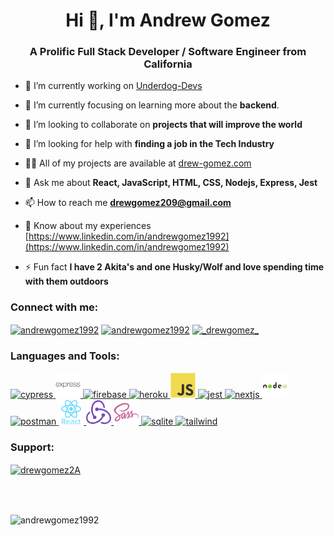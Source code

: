 <h1 align="center">Hi 👋, I'm Andrew Gomez</h1>
<h3 align="center">A Prolific Full Stack Developer / Software Engineer from California</h3>

- 🔭 I’m currently working on [Underdog-Devs](https://www.underdogdevs.org/)

- 🌱 I’m currently focusing on learning more about the **backend**.

- 👯 I’m looking to collaborate on **projects that will improve the world**

- 🤝 I’m looking for help with **finding a job in the Tech Industry**

- 👨‍💻 All of my projects are available at [drew-gomez.com](http://drew-gomez.com)

- 💬 Ask me about **React, JavaScript, HTML, CSS, Nodejs, Express, Jest**

- 📫 How to reach me **drewgomez209@gmail.com**

- 📄 Know about my experiences [https://www.linkedin.com/in/andrewgomez1992](https://www.linkedin.com/in/andrewgomez1992)

- ⚡ Fun fact **I have 2 Akita's and one Husky/Wolf and love spending time with them outdoors**

<h3 align="left">Connect with me:</h3>
<p align="left">
<a href="https://linkedin.com/in/andrewgomez1992" target="blank"><img align="center" src="https://raw.githubusercontent.com/rahuldkjain/github-profile-readme-generator/master/src/images/icons/Social/linked-in-alt.svg" alt="andrewgomez1992" height="30" width="40" /></a>
<a href="https://codesandbox.com/andrewgomez1992" target="blank"><img align="center" src="https://raw.githubusercontent.com/rahuldkjain/github-profile-readme-generator/master/src/images/icons/Social/codesandbox.svg" alt="andrewgomez1992" height="30" width="40" /></a>
<a href="https://instagram.com/_drewgomez_" target="blank"><img align="center" src="https://raw.githubusercontent.com/rahuldkjain/github-profile-readme-generator/master/src/images/icons/Social/instagram.svg" alt="_drewgomez_" height="30" width="40" /></a>
</p>

<h3 align="left">Languages and Tools:</h3>
<p align="left"> <a href="https://www.cypress.io" target="_blank" rel="noreferrer"> <img src="https://raw.githubusercontent.com/simple-icons/simple-icons/6e46ec1fc23b60c8fd0d2f2ff46db82e16dbd75f/icons/cypress.svg" alt="cypress" width="40" height="40"/> </a> <a href="https://expressjs.com" target="_blank" rel="noreferrer"> <img src="https://raw.githubusercontent.com/devicons/devicon/master/icons/express/express-original-wordmark.svg" alt="express" width="40" height="40"/> </a> <a href="https://firebase.google.com/" target="_blank" rel="noreferrer"> <img src="https://www.vectorlogo.zone/logos/firebase/firebase-icon.svg" alt="firebase" width="40" height="40"/> </a> <a href="https://heroku.com" target="_blank" rel="noreferrer"> <img src="https://www.vectorlogo.zone/logos/heroku/heroku-icon.svg" alt="heroku" width="40" height="40"/> </a> <a href="https://developer.mozilla.org/en-US/docs/Web/JavaScript" target="_blank" rel="noreferrer"> <img src="https://raw.githubusercontent.com/devicons/devicon/master/icons/javascript/javascript-original.svg" alt="javascript" width="40" height="40"/> </a> <a href="https://jestjs.io" target="_blank" rel="noreferrer"> <img src="https://www.vectorlogo.zone/logos/jestjsio/jestjsio-icon.svg" alt="jest" width="40" height="40"/> </a> <a href="https://nextjs.org/" target="_blank" rel="noreferrer"> <img src="https://cdn.worldvectorlogo.com/logos/nextjs-2.svg" alt="nextjs" width="40" height="40"/> </a> <a href="https://nodejs.org" target="_blank" rel="noreferrer"> <img src="https://raw.githubusercontent.com/devicons/devicon/master/icons/nodejs/nodejs-original-wordmark.svg" alt="nodejs" width="40" height="40"/> </a> <a href="https://postman.com" target="_blank" rel="noreferrer"> <img src="https://www.vectorlogo.zone/logos/getpostman/getpostman-icon.svg" alt="postman" width="40" height="40"/> </a> <a href="https://reactjs.org/" target="_blank" rel="noreferrer"> <img src="https://raw.githubusercontent.com/devicons/devicon/master/icons/react/react-original-wordmark.svg" alt="react" width="40" height="40"/> </a> <a href="https://redux.js.org" target="_blank" rel="noreferrer"> <img src="https://raw.githubusercontent.com/devicons/devicon/master/icons/redux/redux-original.svg" alt="redux" width="40" height="40"/> </a> <a href="https://sass-lang.com" target="_blank" rel="noreferrer"> <img src="https://raw.githubusercontent.com/devicons/devicon/master/icons/sass/sass-original.svg" alt="sass" width="40" height="40"/> </a> <a href="https://www.sqlite.org/" target="_blank" rel="noreferrer"> <img src="https://www.vectorlogo.zone/logos/sqlite/sqlite-icon.svg" alt="sqlite" width="40" height="40"/> </a> <a href="https://tailwindcss.com/" target="_blank" rel="noreferrer"> <img src="https://www.vectorlogo.zone/logos/tailwindcss/tailwindcss-icon.svg" alt="tailwind" width="40" height="40"/> </a> </p>

<h3 align="left">Support:</h3>
<p><a href="https://www.buymeacoffee.com/drewgomez2A"> <img align="center" src="https://cdn.buymeacoffee.com/buttons/v2/default-yellow.png" height="50" width="210" alt="drewgomez2A" /></a></p><br><br>

<p><img align="center" src="https://github-readme-stats.vercel.app/api/top-langs?username=andrewgomez1992&show_icons=true&locale=en&layout=compact" alt="andrewgomez1992" /></p>
